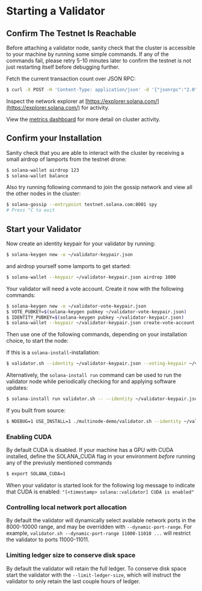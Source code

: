 # Starting a Validator

## Confirm The Testnet Is Reachable
Before attaching a validator node, sanity check that the cluster is accessible
to your machine by running some simple commands.  If any of the commands fail,
please retry 5-10 minutes later to confirm the testnet is not just restarting
itself before debugging further.

Fetch the current transaction count over JSON RPC:
```bash
$ curl -X POST -H 'Content-Type: application/json' -d '{"jsonrpc":"2.0","id":1, "method":"getTransactionCount"}' http://testnet.solana.com:8899
```

Inspect the network explorer at
[https://explorer.solana.com/](https://explorer.solana.com/) for activity.

View the [metrics dashboard](
https://metrics.solana.com:3000/d/testnet-beta/testnet-monitor-beta?var-testnet=testnet)
for more detail on cluster activity.

## Confirm your Installation
Sanity check that you are able to interact with the cluster by receiving a small
airdrop of lamports from the testnet drone:
```bash
$ solana-wallet airdrop 123
$ solana-wallet balance
```

Also try running following command to join the gossip network and view all the
other nodes in the cluster:
```bash
$ solana-gossip --entrypoint testnet.solana.com:8001 spy
# Press ^C to exit
```

## Start your Validator
Now create an identity keypair for your validator by running:
```bash
$ solana-keygen new -o ~/validator-keypair.json
```
and airdrop yourself some lamports to get started:
```bash
$ solana-wallet --keypair ~/validator-keypair.json airdrop 1000
```

Your validator will need a vote account.  Create it now with the following
commands:
```bash
$ solana-keygen new -o ~/validator-vote-keypair.json
$ VOTE_PUBKEY=$(solana-keygen pubkey ~/validator-vote-keypair.json)
$ IDENTITY_PUBKEY=$(solana-keygen pubkey ~/validator-keypair.json)
$ solana-wallet --keypair ~/validator-keypair.json create-vote-account "$VOTE_PUBKEY" "$IDENTITY_PUBKEY" 1
```

Then use one of the following commands, depending on your installation
choice, to start the node:

If this is a `solana-install`-installation:
```bash
$ validator.sh --identity ~/validator-keypair.json --voting-keypair ~/validator-vote-keypair.json --ledger ~/validator-config --rpc-port 8899 --poll-for-new-genesis-block testnet.solana.com
```

Alternatively, the `solana-install run` command can be used to run the validator
node while periodically checking for and applying software updates:
```bash
$ solana-install run validator.sh -- --identity ~/validator-keypair.json --voting-keypair ~/validator-vote-keypair.json --ledger ~/validator-config --rpc-port 8899 --poll-for-new-genesis-block testnet.solana.com
```

If you built from source:
```bash
$ NDEBUG=1 USE_INSTALL=1 ./multinode-demo/validator.sh --identity ~/validator-keypair.json --voting-keypair ~/validator-vote-keypair.json --rpc-port 8899 --poll-for-new-genesis-block testnet.solana.com
```

### Enabling CUDA
By default CUDA is disabled.  If your machine has a GPU with CUDA installed,
define the SOLANA_CUDA flag in your environment *before* running any of the
previusly mentioned commands
```bash
$ export SOLANA_CUDA=1
```

When your validator is started look for the following log message to indicate that CUDA is enabled:
`"[<timestamp> solana::validator] CUDA is enabled"`

### Controlling local network port allocation
By default the validator will dynamically select available network ports in the
8000-10000 range, and may be overridden with `--dynamic-port-range`.  For
example, `validator.sh --dynamic-port-range 11000-11010 ...` will restrict the
validator to ports 11000-11011.

### Limiting ledger size to conserve disk space
By default the validator will retain the full ledger.  To conserve disk space
start the validator with the `--limit-ledger-size`, which will instruct the
validator to only retain the last couple hours of ledger.

